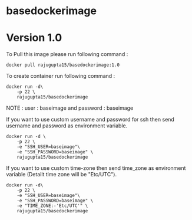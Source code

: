 # basedockerimage 
# Version 1.0

To Pull this image please run following command :

	docker pull rajugupta15/basedockerimage:1.0

To create container run following command :

	docker run -d\
		-p 22 \
		rajugupta15/basedockerimage

NOTE : user : baseimage and password : baseimage

If you want to use custom username and password for ssh then send username and password as environment variable.

	docker run -d \
		-p 22 \
		-e "SSH_USER=baseimage"\
		-e "SSH_PASSWORD=baseimage" \
		rajugupta15/basedockerimage

If you want to use custom time-zone then send time_zone as environment variable (Detailt time zone will be "Etc/UTC").

	docker run -d\
		-p 22 \
		-e "SSH_USER=baseimage"\
		-e "SSH_PASSWORD=baseimage" \
		-e "TIME_ZONE:-'Etc/UTC'" \
		rajugupta15/basedockerimage
